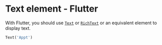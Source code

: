 # Text element - Flutter

With Flutter, you should use [`Text`](https://api.flutter.dev/flutter/widgets/Text-class.html) or [`RichText`](https://api.flutter.dev/flutter/widgets/RichText-class.html) or an equivalent element to display text.

```dart
Text('Appt')
```
